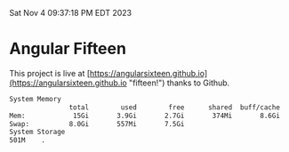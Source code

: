 Sat Nov  4 09:37:18 PM EDT 2023

# Angular Fifteen


This project is live at [https://angularsixteen.github.io](https://angularsixteen.github.io "fifteen!") thanks to Github.

```bash
System Memory
               total        used        free      shared  buff/cache   available
Mem:            15Gi       3.9Gi       2.7Gi       374Mi       8.6Gi        10Gi
Swap:          8.0Gi       557Mi       7.5Gi
System Storage
501M	.

